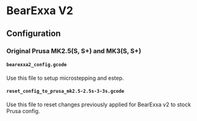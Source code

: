 # BearExxa V2

## Configuration

### Original Prusa MK2.5(S, S+) and MK3(S, S+)

#### `bearexxa2_config.gcode`

Use this file to setup microstepping and estep.

#### `reset_config_to_prusa_mk2.5-2.5s-3-3s.gcode`

Use this file to reset changes previously applied for BearExxa v2 to stock Prusa config.
